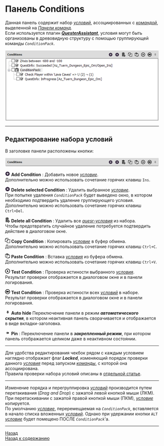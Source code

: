 # <a name="ref-ConditionsPanel"></a>**Панель Conditions**

Данная панель содержит набор [*условий*](../EntityTools-QuesterExtensions-RU.md#ref-Conditions), ассоциированных с [*командой*](../EntityTools-QuesterExtensions-RU.md#ref-Actions), выделенной на [*Панели команд*](ActionPanel-RU.md).  
Если используется плагин [***QuesterAssistant***](https://www.neverwinter-bot.com/forums/viewtopic.php?f=155&t=8742), условия могут быть организованы в древовидную структуру с помощью группирующей команды *``ConditionPack``*.  

<p align="center"><img src="img/ConditionsPanel.png"></p>

---

## <a name="ref-EditConditions"></a>**Редактирование набора условий**

В заголовке панели расположены кнопки:  
<p align="center"><img src="img/ConditionsPanelButtons.png"></p>

![AddCondition](icons/Add.png) **Add Condition** : Добавить новое [*условие*](../EntityTools-QuesterExtensions-RU.md#ref-Conditions).  
Дополнительно можно использовать сочетание горячих клавиш  ``Ins``.  

![DeleteCondition](icons/Cancel.png) **Delete selected Condition** : Удалить выбранное [*условие*](../EntityTools-QuesterExtensions-RU.md#ref-Conditions).  
При попытке удаления *``ConditionPack``* будет выведено окно, в котором необходимо подтвердить удаление группирующего условия.  
Дополнительно можно использовать сочетание горячих клавиш  ``Ctrl+Del``.  

![DeleteAllCondition](icons/Trashcan.png) **Delete all Condition** : Удалить все [*quesr-условия*](../EntityTools-QuesterExtensions-RU.md#ref-Conditions) из набора.  
Чтобы предотвратить случайное удаление потребуется подтвердить действие в диалоговом окне.  

![CopyCondition](icons/Copy.png) **Copy Condition** : Копировать [*условие*](../EntityTools-QuesterExtensions-RU.md#ref-Conditions) в буфер обмена.  
Дополнительно можно использовать сочетание горячих клавиш  ``Ctrl+C``.  

![PasteCondition](icons/Paste.png) **Paste Condition** : Вставка [*условия*](../EntityTools-QuesterExtensions-RU.md#ref-Conditions) из буфера обмена.  
Дополнительно можно использовать сочетание горячих клавиш  ``Ctrl+V``.  

![TestCondition](icons/Play.png) **Test Condition** : Проверка истиности выбранного [*условия*](../EntityTools-QuesterExtensions-RU.md#ref-Conditions).  
Результат проверки отображается в диалоговом окне и в панели логирования.  

![TestAllCondition](icons/TestAll.png) **Test Condition** : Проверка истиности всех [*условий*](../EntityTools-QuesterExtensions-RU.md#ref-Conditions) в наборе.  
Результат проверки отображается в диалоговом окне и в панели логирования.  

![AutoHideConditionsPanel](icons/AutoHide.png) **Auto hide** Переключение панели в режим ***автоматического скрытия***, в котором неактивная панель сворачивается и отображается в виде вкладки-заголовка.  

![PinConditionsPanel](icons/Pin.png) **Pin** : Переключение панели в ***закрепленный режим***, при котором панель отображается целиком даже в неактивном состоянии.

---

Для удобства редактирования чекбок рядом с каждым условием наглядно отображает флаг ***Locked***, изменяющий порядок проверки данного [*условия*](../EntityTools-QuesterExtensions-RU.md#ref-Conditions) перед запуском [*команды*](../EntityTools-QuesterExtensions-RU.md#ref-Actions), с которой она ассоциирована.  
Правила проверки набора условий описаны в [отдельной статье](../Conditions//ConditionsCheckLogicRule-RU.md).

---

Изменение порядка и перегруппировка [*условий*](../EntityTools-QuesterExtensions-RU.md#ref-Conditions) производится путем перетакивания (*Drag and Drop*) с зажатой левой кнопкой мыши (ЛКМ).  
При перетаскивании с зажатой правой кнопкой мыши (ПКМ), [*условие*](../EntityTools-QuesterExtensions-RU.md#ref-Conditions) копируется.  
По умолчанию [*условие*](../EntityTools-QuesterExtensions-RU.md#ref-Actions), переремещаемая на *``ConditionPack``*, вставляется в начало списка вложенных [*условий*](../EntityTools-QuesterExtensions-RU.md#ref-Conditions). Однако при удержании кнопки ``ALT`` [*условие*](../EntityTools-QuesterExtensions-RU.md#ref-Conditions) будет помещено ПОСЛЕ *``ConditionPack``*'а.

---

<a href="javascript:history.back()">Назад</a>  
[Назад к содержанию](../../index.md)